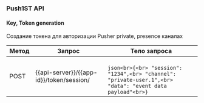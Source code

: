 ### Push1ST API

#### Key, Token generation

Создание токена для авторизации Pusher private, presence каналах

Метод | Запрос | Тело запроса
----- | ------ | -------------
POST | {{api-server}}/{{app-id}}/token/session/ | <br>```json<br>{<br> "session": "1234",<br> "channel": "private-user.1",<br> "data": "event data payload"<br>}```
